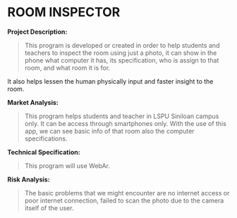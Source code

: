 # ROOM INSPECTOR

 **Project Description:**

>This program is developed or created in order to help students and teachers to inspect the room using just a photo, it can show in the phone what computer it has, its specification, who is assign to that room, and what room it is for.

It also helps lessen the human physically input and faster insight to the room.

**Market Analysis:**

>This program helps students and teacher in LSPU Siniloan campus only. It can be access through smartphones only. With the use of this app, we can see basic info of that room also the computer specifications.

**Technical Specification:**

>This program will use WebAr.
  
**Risk Analysis:**
	
>The basic problems that we might encounter are no internet access or poor internet connection, failed to scan the photo due to the camera itself of the user.



